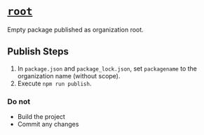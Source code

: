 # [`root`](https://github.com/jimmy-zhening-luo/root/edit/main/README.md)
Empty package published as organization root.

## Publish Steps

1. In `package.json` and `package_lock.json`, set `packagename` to the organization name (without scope).
2. Execute `npm run publish`.

### Do not
- Build the project
- Commit any changes
